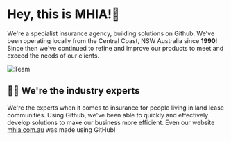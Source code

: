 # Hey, this is MHIA!👋

We're a specialist insurance agency, building solutions on Github. We've been operating locally from the Central Coast, NSW Australia since **1990**! Since then we've continued to refine and improve our products to meet and exceed the needs of our clients.

![Team](https://imgur.com/gG0kwil.png)

## 👩‍💻 We're the industry experts
We're the experts when it comes to insurance for people living in land lease communities. Using Github, we've been able to quickly and effectively develop solutions to make our business more efficient. Even our website [mhia.com.au](https://mhia.com.au) was made using GitHub!

<!--

**Here are some ideas to get you started:**

🙋‍♀️ A short introduction - what is your organization all about?
🌈 Contribution guidelines - how can the community get involved?
👩‍💻 Useful resources - where can the community find your docs? Is there anything else the community should know?
🍿 Fun facts - what does your team eat for breakfast?
🧙 Remember, you can do mighty things with the power of [Markdown](https://guides.github.com/features/mastering-markdown/)
-->
